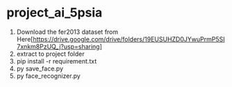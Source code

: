 # project_ai_5psia
1. Download the fer2013 dataset from Here[https://drive.google.com/drive/folders/19EUSUHZD0JYwuPrmP5SI7xnkm8PzUQ_j?usp=sharing]
2. extract to project folder
3. pip install -r requirement.txt
4. py save_face.py
5. py face_recognizer.py
